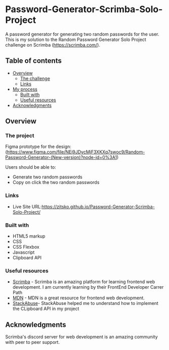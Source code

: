 # Password-Generator-Scrimba-Solo-Project
A password generator for generating two random passwords for the user.
This is my solution to the Random Password Generator Solo Project challenge on Scrimba (https://scrimba.com/).


## Table of contents

- [Overview](#overview)
  - [The challenge](#the-challenge)
  - [Links](#links)
- [My process](#my-process)
  - [Built with](#built-with)
  - [Useful resources](#useful-resources)
- [Acknowledgments](#acknowledgments)

## Overview

### The project
Figma prototype for the design: (https://www.figma.com/file/NEj9JDycMjF3XKXq7swoc9/Random-Password-Generator-(New-version)?node-id=0%3A1)

Users should be able to:

- Generate two random passwords 
- Copy on click the two random passwords

### Links

- Live Site URL:https://zitsko.github.io/Password-Generator-Scrimba-Solo-Project/

### Built with

- HTML5 markup
- CSS 
- CSS Flexbox
- Javascript
- Clipboard API

### Useful resources

- [Scrimba](https://scrimba.com/) - Scrimba is an amazing platform for learning frontend web development. I am currently learning by their FrontEnd Developer Carrer Path
- [MDN](https://developer.mozilla.org/en-US/) - MDN is a great resource for frontend web development.
- [StackAbuse](https://stackabuse.com/how-to-copy-to-clipboard-in-javascript-with-the-clipboard-api/)- StackAbuse helped me to understand how to implement the CLipboard API in my project


## Acknowledgments
Scrimba's discord server for web development is an amazing community with peer to peer support.

